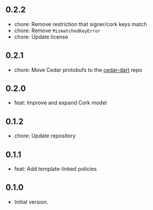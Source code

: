 ## 0.2.2

- chore: Remove restriction that signer/cork keys match
- chore: Remove `MismatchedKeyError`
- chore: Update license

## 0.2.1

- chore: Move Cedar protobufs to the [cedar-dart](https://github.com/celest-dev/cedar-dart) repo

## 0.2.0

- feat: Improve and expand Cork model

## 0.1.2

- chore: Update repository

## 0.1.1

- feat: Add template-linked policies

## 0.1.0

- Initial version.
